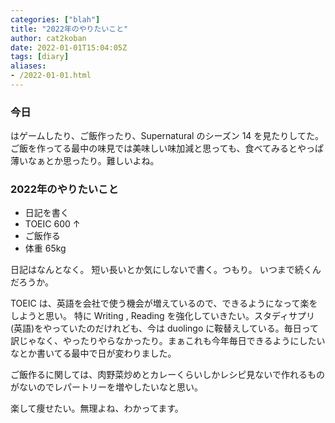 ```yaml
---
categories: ["blah"]
title: "2022年のやりたいこと"
author: cat2koban
date: 2022-01-01T15:04:05Z
tags: [diary]
aliases:
- /2022-01-01.html
---
```



### 今日

はゲームしたり、ご飯作ったり、Supernatural のシーズン 14 を見たりしてた。
ご飯を作ってる最中の味見では美味しい味加減と思っても、食べてみるとやっぱ薄いなぁとか思ったり。難しいよね。

### 2022年のやりたいこと

- 日記を書く
- TOEIC 600 ↑
- ご飯作る
- 体重 65kg

日記はなんとなく。
短い長いとか気にしないで書く。つもり。
いつまで続くんだろうか。

TOEIC は、英語を会社で使う機会が増えているので、できるようになって楽をしようと思い。
特に Writing , Reading を強化していきたい。スタディサプリ(英語)をやっていたのだけれども、今は duolingo に鞍替えしている。毎日って訳じゃなく、やったりやらなかったり。まぁこれも今年毎日できるようにしたいなとか書いてる最中で日が変わりました。

ご飯作るに関しては、肉野菜炒めとカレーくらいしかレシピ見ないで作れるものがないのでレパートリーを増やしたいなと思い。

楽して痩せたい。無理よね、わかってます。

